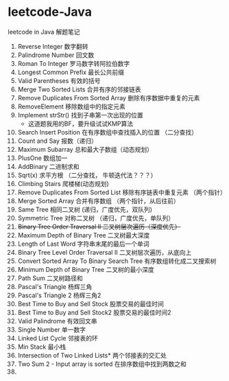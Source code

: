 # leetcode-Java
leetcode in Java  解题笔记

1. Reverse Integer 数字翻转
2. Palindrome Number 回文数
3. Roman To Integer 罗马数字转阿拉伯数字
4. Longest Common Prefix 最长公共前缀
5. Valid Parentheses 有效的括号
6. Merge Two Sorted Lists 合并有序的邻接链表
7. Remove Duplicates From Sorted Array 删除有序数据中重复的元素
8. RemoveElement 移除数组中的指定元素
9. Implement strStr() 找到子串第一次出现的位置
    - 这道题我用的BF，要升级试试KMP算法
10. Search Insert Position 在有序数组中查找插入的位置 （二分查找）
11. Count and Say 报数（递归）
12. Maximum Subarray 总和最大子数组（动态规划）
13. PlusOne 数组加一
14. AddBinary 二进制求和
15. Sqrt(x) 求平方根 （二分查找， 牛顿迭代法？？？）
16. Climbing Stairs 爬楼梯(动态规划)
17. Remove Duplicates From Sorted List 移除有序链表中重复元素 （两个指针）
18. Merge Sorted Array 合并有序数组 （两个指针，从后往前）
19. Same Tree 相同二叉树 (递归，广度优先，双队列)
20. Symmetric Tree 对称二叉树 （递归，广度优先，单队列）
21. ~~Binary Tree Order Traversal II 二叉树层次遍历（深度优先）~~
22. Maximum Depth of Binary Tree 二叉树最大深度
23. Length of Last Word 字符串末尾的最后一个单词
24. Binary Tree Level Order Traversal II 二叉树层次遍历，从底向上
25. Convert Sorted Array To Binary Search Tree 有序数组转化成二叉搜索树
26. Minimum Depth of Binary Tree 二叉树的最小深度
27. Path Sum 二叉树路径和
28. Pascal's Triangle 杨辉三角
29. Pascal's Triangle 2 杨辉三角2 
30. Best Time to Buy and Sell Stock 股票交易的最佳时间
31. Best Time to Buy and Sell Stock2 股票交易的最佳时间2
32. Valid Palindrome 有效回文串
33. Single Number 单一数字
34. Linked List Cycle 邻接表的环
35. Min Stack 最小栈
36. Intersection of Two Linked Lists* 两个邻接表的交汇处
37. Two Sum 2 - Input array is sorted 在排序数组中找到两数之和
38. 